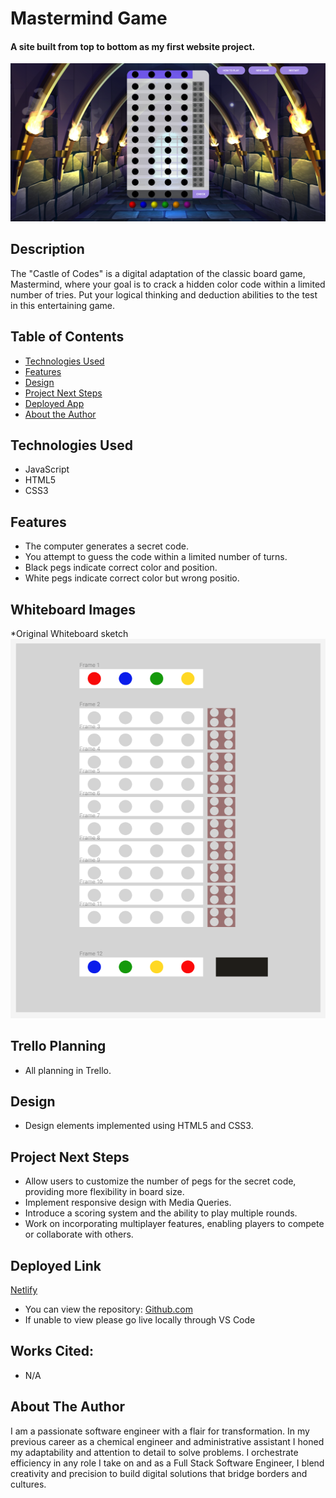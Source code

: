 # Mastermind Game

#### A site built from top to bottom as my first website project. 
<img src="assets/mainpage.png" alt="Main Page Screen"/>

## Description
The "Castle of Codes" is a digital adaptation of the classic board game, Mastermind, where your goal is to crack a hidden color code within a limited number of tries. Put your logical thinking and deduction abilities to the test in this entertaining game.

## Table of Contents
* [Technologies Used](#technologiesused)
* [Features](#features)
* [Design](#design)
* [Project Next Steps](#nextsteps)
* [Deployed App](#deployment)
* [About the Author](#author)

## <a name="technologiesused"></a>Technologies Used
* JavaScript
* HTML5
* CSS3

## Features
* The computer generates a secret code.
* You attempt to guess the code within a limited number of turns.
* Black pegs indicate correct color and position.
* White pegs indicate correct color but wrong positio.

## Whiteboard Images
*Original Whiteboard sketch
<img src="assets/wireframe.png" alt="Original Sketch"/>

## Trello Planning
* All planning in Trello.

## <a name="design"></a>Design
* Design elements implemented using HTML5 and CSS3. 


## <a name="nextsteps"></a>Project Next Steps
* Allow users to customize the number of pegs for the secret code, providing more flexibility in board size.
* Implement responsive design with Media Queries.
* Introduce a scoring system and the ability to play multiple rounds.
* Work on incorporating multiplayer features, enabling players to compete or collaborate with others.

## <a name="deployment"></a>Deployed Link
[Netlify](https://karolbgm.github.io/mastermind-project/)

* You can view the repository:
[Github.com](https://github.com/Gr8ness21/joosPodcast)
* If unable to view please go live locally through VS Code
    
## Works Cited:
* N/A

## <a name="author"></a>About The Author
I am a passionate software engineer with a flair for transformation. In my previous career as a chemical engineer and administrative assistant I honed my adaptability and attention to detail to solve problems. I orchestrate efficiency in any role I take on and as a Full Stack Software Engineer, I blend creativity and precision to build digital solutions that bridge borders and cultures.